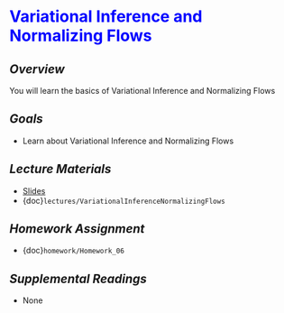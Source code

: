 # <span style="color: blue;"><b>Variational Inference and Normalizing Flows</b></span>

## *Overview*
You will learn the basics of Variational Inference and Normalizing Flows

## *Goals*
* Learn about Variational Inference and Normalizing Flows

## *Lecture Materials*
* [Slides]()
* {doc}`lectures/VariationalInferenceNormalizingFlows`

## *Homework Assignment*
* {doc}`homework/Homework_06`

## *Supplemental Readings*
* None
